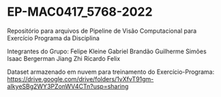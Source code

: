 # EP-MAC0417_5768-2022
Repositório para arquivos de Pipeline de Visão Computacional para Exercício Programa da Disciplina

Integrantes do Grupo:
Felipe Kleine
Gabriel Brandão
Guilherme Simões
Isaac Bergerman
Jiang Zhi
Ricardo Felix

Dataset armazenado em nuvem para treinamento do Exercício-Programa:
https://drive.google.com/drive/folders/1vXfvT91gm-aIkyeSBg2WY3PZonWV4CTn?usp=sharing

